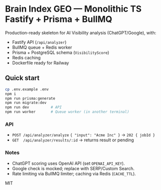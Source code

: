 # Brain Index GEO — Monolithic TS Fastify + Prisma + BullMQ

Production-ready skeleton for AI Visibility analysis (ChatGPT/Google), with:
- Fastify API (`/api/analyzer`)
- BullMQ queue + Redis worker
- Prisma + PostgreSQL schema (`VisibilityScore`)
- Redis caching
- Dockerfile ready for Railway

## Quick start

```bash
cp .env.example .env
npm i
npm run prisma:generate
npm run migrate:dev
npm run dev          # API
npm run worker       # Queue worker (in another terminal)
```

### API

- `POST /api/analyzer/analyze` `{ "input": "Acme Inc" }` → `202 { jobId }`
- `GET  /api/analyzer/results/:id` → returns result or pending

### Notes

- ChatGPT scoring uses OpenAI API (set `OPENAI_API_KEY`).
- Google check is mocked; replace with SERP/Custom Search.
- Rate limiting via BullMQ limiter; caching via Redis (`CACHE_TTL`).

MIT